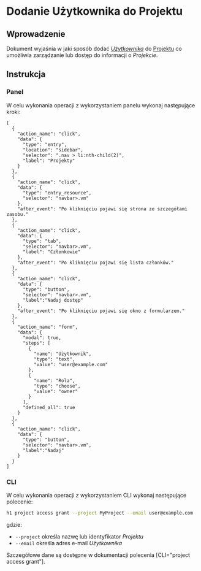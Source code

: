 # Dodanie Użytkownika do Projektu

## Wprowadzenie

Dokument wyjaśnia w jaki sposób dodać *[Użytkownika](/platform/user.md)* do [Projektu](/platform/project.md) co umożliwia zarządzanie lub dostęp do informacji o *Projekcie*.

## Instrukcja

### Panel

W celu wykonania operacji z wykorzystaniem panelu wykonaj następujące kroki:

```guide
[
  {
    "action_name": "click",
    "data": {
      "type": "entry",
      "location": "sidebar",
      "selector": ".nav > li:nth-child(2)",
      "label": "Projekty"
    }
  },
  {
    "action_name": "click",
    "data": {
      "type": "entry_resource",
      "selector": "navbar>.vm"
    },
    "after_event": "Po kliknięciu pojawi się strona ze szczegółami zasobu."
  },
  {
    "action_name": "click",
    "data": {
      "type": "tab",
      "selector": "navbar>.vm",
      "label": "Członkowie"
    },
    "after_event": "Po kliknięciu pojawi się lista członków."
  },
  {
    "action_name": "click",
    "data": {
      "type": "button",
      "selector": "navbar>.vm",
      "label":"Nadaj dostęp"
    },
    "after_event": "Po kliknięciu pojawi się okno z formularzem."
  },
  {
    "action_name": "form",
    "data": {
      "modal": true,
      "steps": [
        {
          "name": "Użytkownik",
          "type": "text",
          "value": "user@example.com"
        },
        {
          "name": "Rola",
          "type": "choose",
          "value": "owner"
        }
      ],
      "defined_all": true
    }
  },
  {
    "action_name": "click",
    "data": {
      "type": "button",
      "selector": "navbar>.vm",
      "label":"Nadaj"
    }
  }    
]
```

### CLI

W celu wykonania operacji z wykorzystaniem CLI wykonaj następujące polecenie:

```bash
h1 project access grant --project MyProject --email user@example.com
```

gdzie:

 * ```--project``` określa nazwę lub identyfikator *Projektu*
 * ```--email``` określa adres e-mail *Użytkownika*

Szczegółowe dane są dostępne w dokumentacji polecenia [CLI="project access grant"].